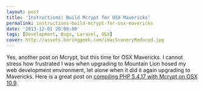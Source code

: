 ```yaml
---
layout: post
title: 'Instructions: Build Mcrypt for OSX Mavericks'
permalink: instructions-build-mcrypt-for-osx-mavericks
date: '2013-12-01 20:00:00'
tags: [Development, Bugs, Laravel, OSX]
cover: http://assets.boringgeek.com/imacSceneryReduced.jpg
---
```


Yes, another post on Mcrypt, but this time for OSX Mavericks.  I cannot stress how frustrated I was when upgrading to Mountain Lion hosed my web development environment, let alone when it did it again upgrading to Mavericks.  Here is a great post on [compiling PHP 5.4.17 with Mcrypt on OSX 10.9](http://www.coolestguidesontheplanet.com/install-mcrypt-php-mac-osx-10-9-mavericks-development-server/).
